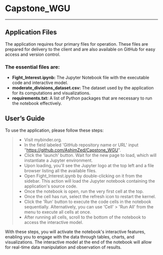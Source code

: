 # Capstone_WGU
___
## Application Files
The application requires four primary files for operation. These files are prepared for delivery to the client and are also available on GitHub for easy access and version control.

### The essential files are:

- __Fight_Interest.ipynb:__ The Jupyter Notebook file with the executable code and interactive model.
- __moderate_divisions_dataset.csv:__ The dataset used by the application for its computations and visualizations.
- __requirements.txt:__ A list of Python packages that are necessary to run the notebook effectively.

## User’s Guide
To use the application, please follow these steps:

> - Visit mybinder.org. 
> - In the field labeled 'GitHub repository name or URL' input "https://github.com/AshimZed/Capstone_WGU". 
> - Click the 'launch' button. Wait for the new page to load, which will instantiate a Jupyter environment. 
> - Upon loading, you'll see the Jupyter logo at the top left and a file browser listing all the available files. 
> - Open Fight_Interest.ipynb by double-clicking on it from the sidebar. This action will load the Jupyter notebook containing the application's source code. 
> - Once the notebook is open, run the very first cell at the top.
> - Once the cell has run, select the refresh icon to restart the kernel.
> - Click the 'Run' button to execute the code cells in the notebook sequentially. Alternatively, you can use 'Cell' > 'Run All' from the menu to execute all cells at once. 
> - After running all cells, scroll to the bottom of the notebook to access the interactive model.

With these steps, you will activate the notebook's interactive features, enabling you to engage with the data through tables, charts, and visualizations. The interactive model at the end of the notebook will allow for real-time data manipulation and observation of results.
